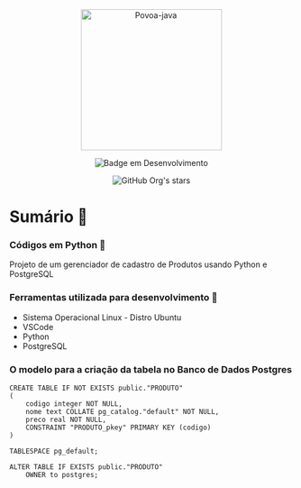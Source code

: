 
<div align="center">
<img align="center" alt="Povoa-java" height="250" width="250" src="https://github.com/devpovoa/DevPovoa/assets/75958253/447062bb-16b9-4a8d-96ae-882a725e6562"">

![Badge em Desenvolvimento](http://img.shields.io/static/v1?label=STATUS&message=EM%20DESENVOLVIMENTO&color=GREEN&style=for-the-badge)

![GitHub Org's stars](https://img.shields.io/github/stars/DevPovoa?style=social)
</div>

# Sumário :bookmark_tabs:
### Códigos em Python 🐍

<p>Projeto de um gerenciador de cadastro de Produtos usando Python e PostgreSQL</p>


### Ferramentas utilizada para desenvolvimento :hammer:

<ul>
    <li>Sistema Operacional Linux - Distro Ubuntu</li>
    <li>VSCode</li>
    <li>Python</li>
    <li>PostgreSQL</li>
</ul>

### O modelo para a criação da tabela no Banco de Dados Postgres
```Postgres
CREATE TABLE IF NOT EXISTS public."PRODUTO"
(
    codigo integer NOT NULL,
    nome text COLLATE pg_catalog."default" NOT NULL,
    preco real NOT NULL,
    CONSTRAINT "PRODUTO_pkey" PRIMARY KEY (codigo)
)

TABLESPACE pg_default;

ALTER TABLE IF EXISTS public."PRODUTO"
    OWNER to postgres;
```
